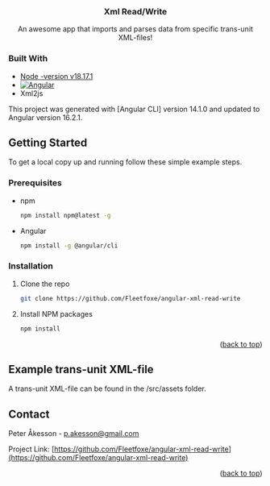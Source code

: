<a name="readme-top"></a>

<br />
<div align="center">

  <h3 align="center">Xml Read/Write</h3>

  <p align="center">
    An awesome app that imports and parses data from specific trans-unit XML-files! 
    <br />
  </p>
</div>




### Built With

* [Node -version v18.17.1][Node-url]
* [![Angular][Angular.io]][Angular-url]
* Xml2js 

This project was generated with [Angular CLI] version 14.1.0 and updated to Angular version 16.2.1.


## Getting Started

To get a local copy up and running follow these simple example steps.

### Prerequisites


* npm
  ```sh
  npm install npm@latest -g
  ```
* Angular
  ```sh
  npm install -g @angular/cli
  ```

### Installation


1. Clone the repo
   ```sh
   git clone https://github.com/Fleetfoxe/angular-xml-read-write
   ```
2. Install NPM packages
   ```sh
   npm install
   ```

<p align="right">(<a href="#readme-top">back to top</a>)</p>


## Example trans-unit XML-file

A trans-unit XML-file can be found in the /src/assets folder.


## Contact

Peter Åkesson - p.akesson@gmail.com

Project Link: [https://github.com/Fleetfoxe/angular-xml-read-write](https://github.com/Fleetfoxe/angular-xml-read-write)


<p align="right">(<a href="#readme-top">back to top</a>)</p>



<!-- MARKDOWN LINKS & IMAGES -->
<!-- https://www.markdownguide.org/basic-syntax/#reference-style-links -->
[Angular.io]: https://img.shields.io/badge/Angular-DD0031?style=for-the-badge&logo=angular&logoColor=white
[Angular-url]: https://angular.io/
[Node-url]: https://nodejs.org/en


